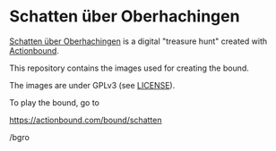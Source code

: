# Schatten über Oberhachingen

[Schatten über Oberhachingen](https://actionbound.com/bound/schatten) is a digital "treasure hunt"
created with [Actionbound](https://actionbound.com).

This repository contains the images used for creating the bound.

The images are under GPLv3 (see [LICENSE](https://github.com/bgro/schatten_ueber_oberhachingen/blob/master/LICENSE)).

To play the bound, go to

https://actionbound.com/bound/schatten

/bgro
